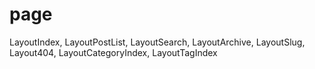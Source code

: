 # page 
  LayoutIndex,
  LayoutPostList,
  LayoutSearch,
  LayoutArchive,
  LayoutSlug,
  Layout404,
  LayoutCategoryIndex,
  LayoutTagIndex

